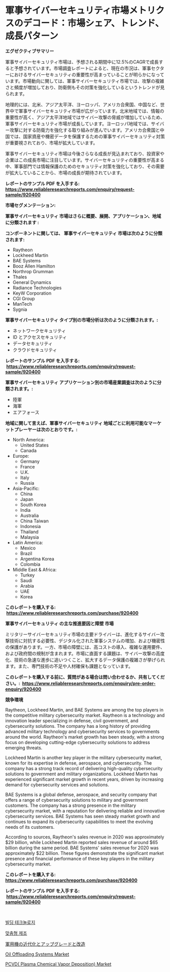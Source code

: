 <p><h1>軍事サイバーセキュリティ市場メトリクスのデコード：市場シェア、トレンド、成長パターン</h1></p><p><strong>エグゼクティブサマリー</strong></p>
<p><p>軍事サイバーセキュリティ市場は、予想される期間中に12.5%のCAGRで成長すると予想されています。市場調査レポートによると、現在の市況は、軍事セクターにおけるサイバーセキュリティの重要性が高まっていることが明らかになっています。市場動向に関しては、軍事サイバーセキュリティ市場では、攻撃の複雑さと頻度が増加しており、防衛側もその対策を強化しているというトレンドが見られます。</p><p>地理的には、北米、アジア太平洋、ヨーロッパ、アメリカ合衆国、中国など、世界中で軍事サイバーセキュリティ市場が広がっています。北米地域では、情報の重要性が高く、アジア太平洋地域ではサイバー攻撃の脅威が増加しているため、軍事サイバーセキュリティ市場が成長しています。ヨーロッパ地域では、サイバー攻撃に対する防衛力を強化する取り組みが進んでいます。アメリカ合衆国と中国では、国家資産や機密データを保護するための軍事サイバーセキュリティ対策が重要視されており、市場が拡大しています。</p><p>軍事サイバーセキュリティ市場は今後さらなる成長が見込まれており、投資家や企業はこの成長市場に注目しています。サイバーセキュリティの重要性が高まる中、軍事部門では情報保護のためのセキュリティ対策を強化しており、その需要が拡大していることから、市場の成長が期待されています。</p></p>
<p><strong>レポートのサンプル PDF を入手する: <a href="https://www.reliableresearchreports.com/enquiry/request-sample/920400">https://www.reliableresearchreports.com/enquiry/request-sample/920400</a></strong></p>
<p><strong>市場セグメンテーション:</strong></p>
<p><strong> 軍事サイバーセキュリティ 市場はさらに概要、展開、アプリケーション、地域に分類されます :</strong></p>
<p><strong>コンポーネントに関しては、 軍事サイバーセキュリティ 市場は次のように分類されます: &nbsp;</strong></p>
<p><ul><li>Raytheon</li><li>Lockheed Martin</li><li>BAE Systems</li><li>Booz Allen Hamilton</li><li>Northrop Grumman</li><li>Thales</li><li>General Dynamics</li><li>Radiance Technologies</li><li>KeyW Corporation</li><li>CGI Group</li><li>ManTech</li><li>Sygnia</li></ul></p>
<p><strong> 軍事サイバーセキュリティ タイプ別の市場分析は次のように分類されます。:</strong></p>
<p><ul><li>ネットワークセキュリティ</li><li>ID とアクセスセキュリティ</li><li>データセキュリティ</li><li>クラウドセキュリティ</li></ul></p>
<p><strong>レポートのサンプル PDF を入手する: &nbsp;<a href="https://www.reliableresearchreports.com/enquiry/request-sample/920400">https://www.reliableresearchreports.com/enquiry/request-sample/920400</a></strong></p>
<p><strong> 軍事サイバーセキュリティ アプリケーション別の市場産業調査は次のように分類されます。:</strong></p>
<p><ul><li>陸軍</li><li>海軍</li><li>エアフォース</li></ul></p>
<p><strong>地域に関して言えば、軍事サイバーセキュリティ 地域ごとに利用可能なマーケットプレーヤーは次のとおりです。:</strong></p>
<p><ul>
    <li>
        North America:
        <ul>
            <li>United States</li>
            <li>Canada</li>
        </ul>
    </li>
    <li>
        Europe:
        <ul>
            <li>Germany</li>
            <li>France</li>
            <li>U.K.</li>
            <li>Italy</li>
            <li>Russia</li>
        </ul>
    </li>
    <li>
        Asia-Pacific:
        <ul>
            <li>China</li>
            <li>Japan</li>
            <li>South Korea</li>
            <li>India</li>
            <li>Australia</li>
            <li>China Taiwan</li>
            <li>Indonesia</li>
            <li>Thailand</li>
            <li>Malaysia</li>
        </ul>
    </li>
    <li>
        Latin America:
        <ul>
            <li>Mexico</li>
            <li>Brazil</li>
            <li>Argentina Korea</li>
            <li>Colombia</li>
        </ul>
    </li>
    <li>
        Middle East & Africa:
        <ul>
            <li>Turkey</li>
            <li>Saudi</li>
            <li>Arabia</li>
            <li>UAE</li>
            <li>Korea</li>
        </ul>
    </li>
    </ul></p>
<p><strong>このレポートを購入する: &nbsp;<a href="https://www.reliableresearchreports.com/purchase/920400">https://www.reliableresearchreports.com/purchase/920400</a></strong></p>
<p><strong>軍事サイバーセキュリティ の主な推進要因と障壁 市場</strong></p>
<p><p>ミリタリーサイバーセキュリティ市場の主要ドライバーは、進化するサイバー攻撃技術に対抗する必要性、デジタル化された軍事システムの増加、および機密性の保護があります。一方、市場の障壁には、高コストの導入、複雑な運用要件、および政府間の規制が含まれます。市場に直面する課題は、サイバー攻撃の高度化、技術の急速な進歩に追いつくこと、拡大するデータ保護の複雑さが挙げられます。また、専門技術の不足や人材確保も課題となっています。</p></p>
<p><strong>このレポートを購入する前に、質問がある場合は問い合わせるか、共有してください。:&nbsp; <a href="https://www.reliableresearchreports.com/enquiry/pre-order-enquiry/920400">https://www.reliableresearchreports.com/enquiry/pre-order-enquiry/920400</a></strong></p>
<p><strong>競争環境</strong></p>
<p><p>Raytheon, Lockheed Martin, and BAE Systems are among the top players in the competitive military cybersecurity market. Raytheon is a technology and innovation leader specializing in defense, civil government, and cybersecurity solutions. The company has a long history of providing advanced military technology and cybersecurity services to governments around the world. Raytheon's market growth has been steady, with a strong focus on developing cutting-edge cybersecurity solutions to address emerging threats.</p><p>Lockheed Martin is another key player in the military cybersecurity market, known for its expertise in defense, aerospace, and cybersecurity. The company has a strong track record of delivering high-quality cybersecurity solutions to government and military organizations. Lockheed Martin has experienced significant market growth in recent years, driven by increasing demand for cybersecurity services and solutions.</p><p>BAE Systems is a global defense, aerospace, and security company that offers a range of cybersecurity solutions to military and government customers. The company has a strong presence in the military cybersecurity market, with a reputation for delivering reliable and innovative cybersecurity services. BAE Systems has seen steady market growth and continues to expand its cybersecurity capabilities to meet the evolving needs of its customers.</p><p>According to sources, Raytheon's sales revenue in 2020 was approximately $29 billion, while Lockheed Martin reported sales revenue of around $65 billion during the same period. BAE Systems' sales revenue for 2020 was approximately $22 billion. These figures demonstrate the significant market presence and financial performance of these key players in the military cybersecurity market.</p></p>
<p><strong>このレポートを購入する: &nbsp; <a href="https://www.reliableresearchreports.com/purchase/920400">https://www.reliableresearchreports.com/purchase/920400</a></strong></p>
<p><strong>レポートのサンプル PDF を入手する: &nbsp;<a href="https://www.reliableresearchreports.com/enquiry/request-sample/920400">https://www.reliableresearchreports.com/enquiry/request-sample/920400</a></strong><strong></strong></p>
<p>&nbsp;</p>
<p><p><a href="https://github.com/jntpkh496620/Market-Research-Report-List-1/blob/main/4991894183186.md">빌딩 테크놀로지</a></p><p><a href="https://github.com/vsoq0zknh59/Market-Research-Report-List-1/blob/main/1228859183187.md">맞춤형 제조</a></p><p><a href="https://github.com/bevdtkn4419963/Market-Research-Report-List-1/blob/main/7416633183132.md">軍用機の近代化とアップグレードと改造</a></p><p><a href="https://issuu.com/reportprime-2/docs/oil-offloading-systems-market-size-2030.pptx">Oil Offloading Systems Market</a></p><p><a href="https://issuu.com/reportprime-2/docs/pcvd-plasma-chemical-vapor-deposition-market-size-">PCVD( Plasma Chemical Vapor Deposition) Market</a></p></p>